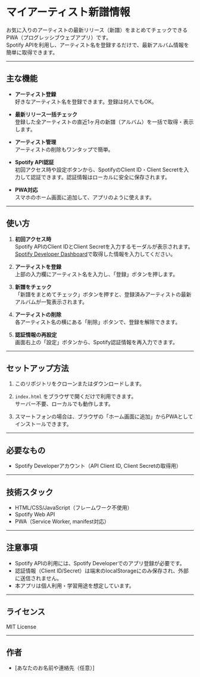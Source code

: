 # マイアーティスト新譜情報

お気に入りのアーティストの最新リリース（新譜）をまとめてチェックできるPWA（プログレッシブウェブアプリ）です。  
Spotify APIを利用し、アーティスト名を登録するだけで、最新アルバム情報を簡単に取得できます。

---

## 主な機能

- **アーティスト登録**  
  好きなアーティスト名を登録できます。登録は何人でもOK。

- **最新リリース一括チェック**  
  登録した全アーティストの直近1ヶ月の新譜（アルバム）を一括で取得・表示します。

- **アーティスト管理**  
  アーティストの削除もワンタップで簡単。

- **Spotify API認証**  
  初回アクセス時や設定ボタンから、SpotifyのClient ID・Client Secretを入力して認証できます。認証情報はローカルに安全に保存されます。

- **PWA対応**  
  スマホのホーム画面に追加して、アプリのように使えます。

---

## 使い方

1. **初回アクセス時**  
   Spotify APIのClient IDとClient Secretを入力するモーダルが表示されます。  
   [Spotify Developer Dashboard](https://developer.spotify.com/dashboard)で取得した情報を入力してください。

2. **アーティストを登録**  
   上部の入力欄にアーティスト名を入力し、「登録」ボタンを押します。

3. **新譜をチェック**  
   「新譜をまとめてチェック」ボタンを押すと、登録済みアーティストの最新アルバムが一覧表示されます。

4. **アーティストの削除**  
   各アーティスト名の横にある「削除」ボタンで、登録を解除できます。

5. **認証情報の再設定**  
   画面右上の「設定」ボタンから、Spotify認証情報を再入力できます。

---

## セットアップ方法

1. このリポジトリをクローンまたはダウンロードします。

2. `index.html` をブラウザで開くだけで利用できます。  
   サーバー不要、ローカルでも動作します。

3. スマートフォンの場合は、ブラウザの「ホーム画面に追加」からPWAとしてインストールできます。

---

## 必要なもの

- Spotify Developerアカウント（API Client ID, Client Secretの取得用）

---

## 技術スタック

- HTML/CSS/JavaScript（フレームワーク不使用）
- Spotify Web API
- PWA（Service Worker, manifest対応）

---

## 注意事項

- Spotify APIの利用には、Spotify Developerでのアプリ登録が必要です。
- 認証情報（Client ID/Secret）は端末のlocalStorageにのみ保存され、外部に送信されません。
- 本アプリは個人利用・学習用途を想定しています。

---

## ライセンス

MIT License

---

## 作者

- [あなたのお名前や連絡先（任意）] 